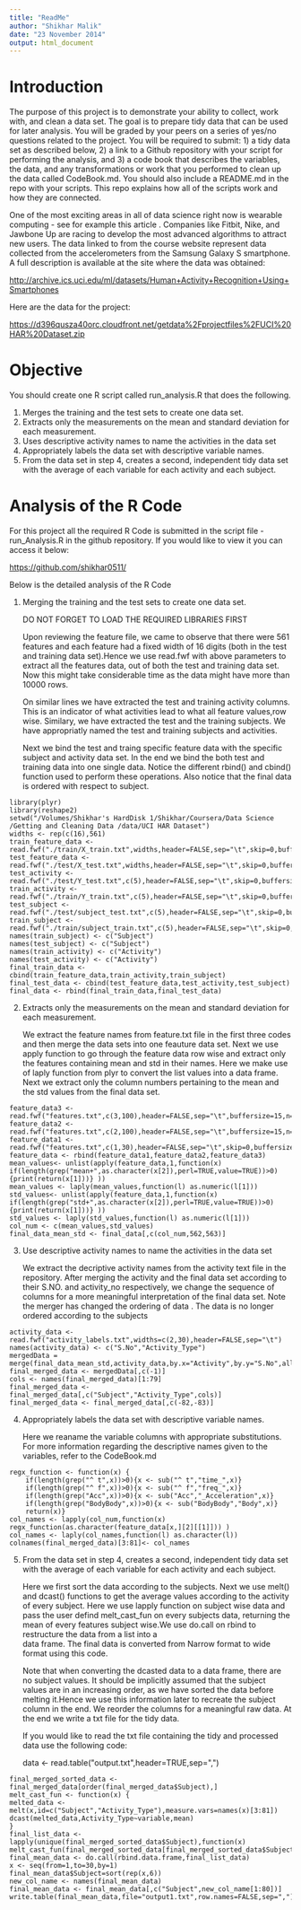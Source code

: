 ```yaml
---
title: "ReadMe"
author: "Shikhar Malik"
date: "23 November 2014"
output: html_document
---
```


# Introduction

The purpose of this project is to demonstrate your ability to collect, work with, and clean a data set. The goal is to prepare tidy data that can be used for later analysis. You will be graded by your peers on a series of yes/no questions related to the project. You will be required to submit: 1) a tidy data set as described below, 2) a link to a Github repository with your script for performing the analysis, and 3) a code book that describes the variables, the data, and any transformations or work that you performed to clean up the data called CodeBook.md. You should also include a README.md in the repo with your scripts. This repo explains how all of the scripts work and how they are connected.  

One of the most exciting areas in all of data science right now is wearable computing - see for example this article . Companies like Fitbit, Nike, and Jawbone Up are racing to develop the most advanced algorithms to attract new users. The data linked to from the course website represent data collected from the accelerometers from the Samsung Galaxy S smartphone. A full description is available at the site where the data was obtained: 

http://archive.ics.uci.edu/ml/datasets/Human+Activity+Recognition+Using+Smartphones 

Here are the data for the project: 

https://d396qusza40orc.cloudfront.net/getdata%2Fprojectfiles%2FUCI%20HAR%20Dataset.zip 

# Objective

 You should create one R script called run_analysis.R that does the following. 
1) Merges the training and the test sets to create one data set.
2) Extracts only the measurements on the mean and standard deviation for each measurement. 
3) Uses descriptive activity names to name the activities in the data set
4) Appropriately labels the data set with descriptive variable names. 
5) From the data set in step 4, creates a second, independent tidy data set with the average of each variable for each activity and each subject.

# Analysis of the R Code

For this project all the required R Code is submitted in the script file - run_Analysis.R in the github repository. 
If you would like to view it you can access it below:

https://github.com/shikhar0511/

Below is the detailed analysis of the R Code

1) Merging the training and the test sets to create one data set.

    DO NOT FORGET TO LOAD THE REQUIRED LIBRARIES FIRST 
    
    Upon reviewing the feature file, we came to observe that there were 561 features and each feature 
    had a fixed width of 16 digits (both in the test and training data set).Hence we use read.fwf with 
    above parameters to extract all the features data, out of both the test and training data set. Now 
    this might take considerable time as the data might have more than 10000 rows.
    
    On similar lines we have extracted the test and training activity columns. This is an indicator of 
    what activities lead to what all feature values,row wise. Similary, we have extracted the test and 
    the training subjects. We have appropriatly named the test and training subjects and activities.
    
    Next we bind the test and traing specific feature data with the specific subject and activity data 
    set. In the end we bind the both test and training data into one single data. Notice the different 
    rbind() and cbind() function used to perform these operations. Also notice that the final data is 
    ordered with respect to subject.

```{r echo=TRUE}
library(plyr)
library(reshape2)
setwd("/Volumes/Shikhar's HardDisk 1/Shikhar/Coursera/Data Science /Getting and Cleaning Data /data/UCI HAR Dataset")
widths <- rep(c(16),561)
train_feature_data <- read.fwf("./train/X_train.txt",widths,header=FALSE,sep="\t",skip=0,buffersize=15)
test_feature_data <- read.fwf("./test/X_test.txt",widths,header=FALSE,sep="\t",skip=0,buffersize=15)
test_activity <- read.fwf("./test/Y_test.txt",c(5),header=FALSE,sep="\t",skip=0,buffersize=15)
train_activity <- read.fwf("./train/Y_train.txt",c(5),header=FALSE,sep="\t",skip=0,buffersize=15)
test_subject <- read.fwf("./test/subject_test.txt",c(5),header=FALSE,sep="\t",skip=0,buffersize=15)
train_subject <- read.fwf("./train/subject_train.txt",c(5),header=FALSE,sep="\t",skip=0,buffersize=15)
names(train_subject) <- c("Subject")
names(test_subject) <- c("Subject")
names(train_activity) <- c("Activity")
names(test_activity) <- c("Activity")
final_train_data <- cbind(train_feature_data,train_activity,train_subject)
final_test_data <- cbind(test_feature_data,test_activity,test_subject)
final_data <- rbind(final_train_data,final_test_data)    
```


2) Extracts only the measurements on the mean and standard deviation for each measurement. 

    We extract the feature names from feature.txt file in the first three codes and then merge the
    data sets into one feauture data set. Next we use apply function to go through the feature data 
    row wise and extract only the features containing mean and std in their names. Here we make use of 
    laply function from plyr to convert the list values into a data frame. Next we extract only the
    column numbers pertaining to the mean and the std values from the final data set.

```{r echo=TRUE}
feature_data3 <- read.fwf("features.txt",c(3,100),header=FALSE,sep="\t",buffersize=15,n=462,skip=99)
feature_data2 <- read.fwf("features.txt",c(2,100),header=FALSE,sep="\t",buffersize=15,n=90,skip=9)
feature_data1 <- read.fwf("features.txt",c(1,30),header=FALSE,sep="\t",skip=0,buffersize=15,n=9)
feature_data <- rbind(feature_data1,feature_data2,feature_data3)
mean_values<- unlist(apply(feature_data,1,function(x) if(length(grep("mean+",as.character(x[2]),perl=TRUE,value=TRUE))>0){print(return(x[1]))} ))
mean_values <- laply(mean_values,function(l) as.numeric(l[1]))
std_values<- unlist(apply(feature_data,1,function(x) if(length(grep("std+",as.character(x[2]),perl=TRUE,value=TRUE))>0){print(return(x[1]))} ))
std_values <- laply(std_values,function(l) as.numeric(l[1]))
col_num <- c(mean_values,std_values)
final_data_mean_std <- final_data[,c(col_num,562,563)]
```

3) Use descriptive activity names to name the activities in the data set

    We extract the decriptive activity names from the activity text file in the repository. After 
    merging the activity and the final data set according to their S.NO. and activity_no respectively,
    we change the sequence of columns for a more meaningful interpretation of the final data set. Note
    the merger has changed the ordering of data . The data is no longer ordered according to the     subjects  
    
    
```{r echo=TRUE}
activity_data <- read.fwf("activity_labels.txt",widths=c(2,30),header=FALSE,sep="\t")
names(activity_data) <- c("S.No","Activity_Type")
mergedData = merge(final_data_mean_std,activity_data,by.x="Activity",by.y="S.No",all=TRUE)
final_merged_data <- mergedData[,c(-1)]
cols <- names(final_merged_data)[1:79]
final_merged_data <- final_merged_data[,c("Subject","Activity_Type",cols)]
final_merged_data <- final_merged_data[,c(-82,-83)]
```


4) Appropriately labels the data set with descriptive variable names. 

    Here we reaname the variable columns with appropriate substitutions. For more 
    information regarding the descriptive names given to the variables, refer to 
    the CodeBook.md

```{r echo=TRUE}
regx_function <- function(x) {
    if(length(grep("^ t",x))>0){x <- sub("^ t","time_",x)}
    if(length(grep("^ f",x))>0){x <- sub("^ f","freq_",x)}
    if(length(grep("Acc",x))>0){x <- sub("Acc","_Acceleration",x)}
    if(length(grep("BodyBody",x))>0){x <- sub("BodyBody","Body",x)}
    return(x)}
col_names <- lapply(col_num,function(x) regx_function(as.character(feature_data[x,][2][[1]])) )
col_names <- laply(col_names,function(l) as.character(l))
colnames(final_merged_data)[3:81]<- col_names
```

5) From the data set in step 4, creates a second, independent tidy data set with the average of each variable for each activity and each subject.

    Here we first sort the data according to the subjects. Next we use melt() and dcast() functions to 
    get the average values according to the activity of every subject. Here we use lapply function on 
    subject wise data and pass the user defind melt_cast_fun on every subjects data, returning the mean
    of every features subject wise.We use do.call on rbind to restructure the data from a list into a                
    data frame. The final data is converted from Narrow format to wide format using this code.
       
    Note that when converting the dcasted data to a data frame, there are no subject values. It should 
    be implicitly assumed that the subject values are in an increasing order, as we have sorted the data 
    before melting it.Hence we use this information later to recreate the subject column in the end. We 
    reorder the columns for a meaningful raw data. At the end we write a txt file for the tidy data.
    
    If you would like to read the txt file containing the tidy and processed data use the following code:
    
    data <- read.table("output.txt",header=TRUE,sep=",")

```{r echo=TRUE}
final_merged_sorted_data <- final_merged_data[order(final_merged_data$Subject),]
melt_cast_fun <- function(x) {
melted_data <- melt(x,id=c("Subject","Activity_Type"),measure.vars=names(x)[3:81])
dcast(melted_data,Activity_Type~variable,mean)
}
final_list_data <- lapply(unique(final_merged_sorted_data$Subject),function(x) melt_cast_fun(final_merged_sorted_data[final_merged_sorted_data$Subject==x,]))
final_mean_data <- do.call(rbind.data.frame,final_list_data)
x <- seq(from=1,to=30,by=1)
final_mean_data$Subject=sort(rep(x,6))
new_col_name <- names(final_mean_data)
final_mean_data <- final_mean_data[,c("Subject",new_col_name[1:80])]
write.table(final_mean_data,file="output1.txt",row.names=FALSE,sep=",")
```

    




